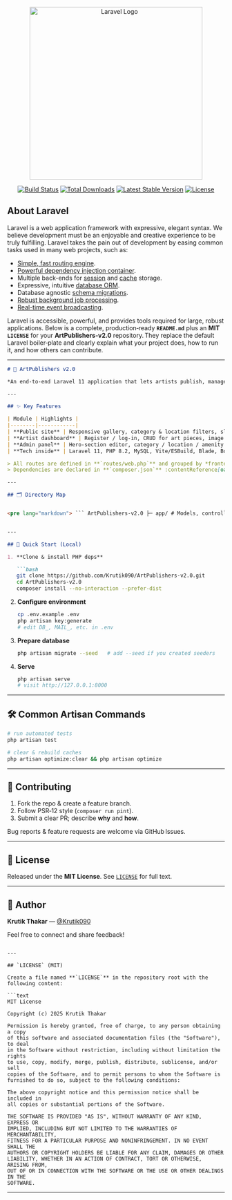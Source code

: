 <p align="center"><a href="https://laravel.com" target="_blank"><img src="https://raw.githubusercontent.com/laravel/art/master/logo-lockup/5%20SVG/2%20CMYK/1%20Full%20Color/laravel-logolockup-cmyk-red.svg" width="400" alt="Laravel Logo"></a></p>

<p align="center">
<a href="https://github.com/laravel/framework/actions"><img src="https://github.com/laravel/framework/workflows/tests/badge.svg" alt="Build Status"></a>
<a href="https://packagist.org/packages/laravel/framework"><img src="https://img.shields.io/packagist/dt/laravel/framework" alt="Total Downloads"></a>
<a href="https://packagist.org/packages/laravel/framework"><img src="https://img.shields.io/packagist/v/laravel/framework" alt="Latest Stable Version"></a>
<a href="https://packagist.org/packages/laravel/framework"><img src="https://img.shields.io/packagist/l/laravel/framework" alt="License"></a>
</p>

## About Laravel

Laravel is a web application framework with expressive, elegant syntax. We believe development must be an enjoyable and creative experience to be truly fulfilling. Laravel takes the pain out of development by easing common tasks used in many web projects, such as:

- [Simple, fast routing engine](https://laravel.com/docs/routing).
- [Powerful dependency injection container](https://laravel.com/docs/container).
- Multiple back-ends for [session](https://laravel.com/docs/session) and [cache](https://laravel.com/docs/cache) storage.
- Expressive, intuitive [database ORM](https://laravel.com/docs/eloquent).
- Database agnostic [schema migrations](https://laravel.com/docs/migrations).
- [Robust background job processing](https://laravel.com/docs/queues).
- [Real-time event broadcasting](https://laravel.com/docs/broadcasting).

Laravel is accessible, powerful, and provides tools required for large, robust applications.
Below is a complete, production‑ready **`README.md`** plus an **MIT `LICENSE`** for your **ArtPublishers‑v2.0** repository. They replace the default Laravel boiler‑plate and clearly explain what your project does, how to run it, and how others can contribute.

---

```markdown
# 🎨 ArtPublishers v2.0

*An end‑to‑end Laravel 11 application that lets artists publish, manage and showcase their work while administrators curate content and keep the platform safe.*

---

## ✨ Key Features

| Module | Highlights |
|--------|------------|
| **Public site** | Responsive gallery, category & location filters, slug‑based art detail pages, visitor reviews |
| **Artist dashboard** | Register / log‑in, CRUD for art pieces, image & video galleries, Toastr feedback, DataTables listing |
| **Admin panel** | Hero‑section editor, category / location / amenity management, approve or reject pending art, moderate reviews, profile & password tools |
| **Tech inside** | Laravel 11, PHP 8.2, MySQL, Vite/ESBuild, Blade, Bootstrap 5, Yajra DataTables, Yoeunes Toastr |

> All routes are defined in **`routes/web.php`** and grouped by *frontend*, *user account* and *admin* middleware :contentReference[oaicite:0]{index=0}.  
> Dependencies are declared in **`composer.json`** :contentReference[oaicite:1]{index=1}.

---

## 🗂 Directory Map


<pre lang="markdown"> ``` ArtPublishers-v2.0 ├─ app/ # Models, controllers, jobs, policies ├─ resources/ │ ├─ views/ # Blade templates (frontend & admin) │ └─ js/, css/ # Vite assets ├─ routes/ │ └─ web.php # All HTTP routes ├─ public/ # Publicly served assets ├─ database/ │ ├─ migrations/ # Schema │ └─ seeders/ # Optional demo data ├─ .env.example # Sample environment file ├─ composer.json # PHP dependencies & autoload └─ package.json # Node / Vite build ``` </pre>


---

## 🚀 Quick Start (Local)

1. **Clone & install PHP deps**

   ```bash
   git clone https://github.com/Krutik090/ArtPublishers-v2.0.git
   cd ArtPublishers-v2.0
   composer install --no-interaction --prefer-dist
````

2. **Configure environment**

   ```bash
   cp .env.example .env
   php artisan key:generate
   # edit DB_, MAIL_, etc. in .env
   ```

3. **Prepare database**

   ```bash
   php artisan migrate --seed   # add --seed if you created seeders
   ```

4. **Serve**

   ```bash
   php artisan serve
   # visit http://127.0.0.1:8000
   ```

---

## 🛠 Common Artisan Commands

```bash
# run automated tests
php artisan test

# clear & rebuild caches
php artisan optimize:clear && php artisan optimize
```

---

## 🤝 Contributing

1. Fork the repo & create a feature branch.
2. Follow PSR‑12 style (`composer run pint`).
3. Submit a clear PR; describe **why** and **how**.

Bug reports & feature requests are welcome via GitHub Issues.

---

## 📜 License

Released under the **MIT License**. See [`LICENSE`](LICENSE) for full text.

---

## 👤 Author

**Krutik Thakar** — [@Krutik090](https://github.com/Krutik090)

Feel free to connect and share feedback!

````

---

## `LICENSE` (MIT)

Create a file named **`LICENSE`** in the repository root with the following content:

```text
MIT License

Copyright (c) 2025 Krutik Thakar

Permission is hereby granted, free of charge, to any person obtaining a copy
of this software and associated documentation files (the "Software"), to deal
in the Software without restriction, including without limitation the rights
to use, copy, modify, merge, publish, distribute, sublicense, and/or sell
copies of the Software, and to permit persons to whom the Software is
furnished to do so, subject to the following conditions:

The above copyright notice and this permission notice shall be included in
all copies or substantial portions of the Software.

THE SOFTWARE IS PROVIDED "AS IS", WITHOUT WARRANTY OF ANY KIND, EXPRESS OR
IMPLIED, INCLUDING BUT NOT LIMITED TO THE WARRANTIES OF MERCHANTABILITY,
FITNESS FOR A PARTICULAR PURPOSE AND NONINFRINGEMENT. IN NO EVENT SHALL THE
AUTHORS OR COPYRIGHT HOLDERS BE LIABLE FOR ANY CLAIM, DAMAGES OR OTHER
LIABILITY, WHETHER IN AN ACTION OF CONTRACT, TORT OR OTHERWISE, ARISING FROM,
OUT OF OR IN CONNECTION WITH THE SOFTWARE OR THE USE OR OTHER DEALINGS IN THE
SOFTWARE.
````

---
